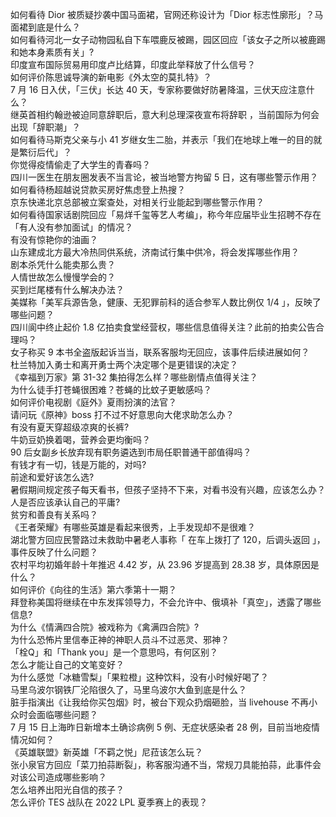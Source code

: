 如何看待 Dior 被质疑抄袭中国马面裙，官网还称设计为「Dior 标志性廓形」？马面裙到底是什么？  
如何看待河北一女子动物园私自下车喂鹿反被踢，园区回应「该女子之所以被鹿踢和她本身素质有关」?  
印度宣布国际贸易用印度卢比结算，印度此举释放了什么信号？  
如何评价陈思诚导演的新电影《外太空的莫扎特》？  
7 月 16 日入伏，「三伏」长达 40 天，专家称要做好防暑降温，三伏天应注意什么？  
继英首相约翰逊被迫同意辞职后，意大利总理深夜宣布将辞职 ，当前国际为何会出现「辞职潮」？  
如何看待马斯克父亲与小 41 岁继女生二胎，并表示「我们在地球上唯一的目的就是繁衍后代」？  
你觉得疫情偷走了大学生的青春吗？  
四川一医生在朋友圈发表不当言论，被当地警方拘留 5 日，这有哪些警示作用？  
如何看待杨超越说贷款买房好焦虑登上热搜？  
京东快递北京总部被立案查处，对相关行业能起到哪些警示作用？  
如何看待国家话剧院回应「易烊千玺等艺人考编」，称今年应届毕业生招聘不存在「有人没有参加面试」的情况？  
有没有惊艳你的油画？  
山东建成北方最大冷热同供系统，济南试行集中供冷，将会发挥哪些作用？  
剧本杀凭什么能卖那么贵？  
人情世故怎么慢慢学会的？  
买到烂尾楼有什么解决办法？  
美媒称「美军兵源告急，健康、无犯罪前科的适合参军人数比例仅 1/4 」，反映了哪些问题？  
四川阆中终止起价 1.8 亿拍卖食堂经营权，哪些信息值得关注？此前的拍卖公告合理吗？  
女子称买 9 本书全盗版起诉当当，联系客服均无回应，该事件后续进展如何？  
杜兰特加入勇士和离开勇士两个决定哪个是更错误的决定？  
《幸福到万家》第 31-32 集拍得怎么样？哪些剧情点值得关注？  
为什么徒手打苍蝇很困难？苍蝇的比蚊子更敏感吗？  
如何评价电视剧《庭外》夏雨扮演的法官？  
请问玩《原神》boss 打不过不好意思向大佬求助怎么办？  
有没有夏天穿超级凉爽的长裤?  
牛奶豆奶换着喝，营养会更均衡吗？  
90 后女副乡长放弃现有职务遴选到市局任职普通干部值得吗？  
有钱才有一切，钱是万能的，对吗?  
前途和爱好该怎么选?  
暑假期间规定孩子每天看书，但孩子坚持不下来，对看书没有兴趣，应该怎么办？  
人是否应该承认自己的平庸?  
贫穷和善良有关系吗？  
《王者荣耀》有哪些英雄是看起来很秀，上手发现却不是很难？  
湖北警方回应民警路过未救助中暑老人事称「 在车上拨打了 120，后调头返回 」，事件反映了什么问题？  
农村平均初婚年龄十年推迟 4.42 岁，从 23.96 岁提高到 28.38 岁，具体原因是什么？  
如何评价《向往的生活》第六季第十一期？  
拜登称美国将继续在中东发挥领导力，不会允许中、俄填补「真空」，透露了哪些信息?  
为什么《情满四合院》被戏称为《禽满四合院》?  
为什么恐怖片里信奉正神的神职人员斗不过恶灵、邪神？  
「栓Q」和「Thank you」是一个意思吗，有何区别？  
怎么才能让自己的文笔变好？  
为什么感觉「冰糖雪梨」「果粒橙」这种饮料，没有小时候好喝了？  
马里乌波尔钢铁厂沦陷很久了，马里乌波尔大鱼到底是什么？  
脏手指演出《让我给你买包烟》时，被台下观众扔烟砸脸，当 livehouse 不再小众时会面临哪些问题？  
7 月 15 日上海昨日新增本土确诊病例 5 例、无症状感染者 28 例，目前当地疫情情况如何？  
《英雄联盟》新英雄「不羁之悦」尼菈该怎么玩？  
张小泉官方回应「菜刀拍蒜断裂」，称客服沟通不当，常规刀具能拍蒜，此事件会对该公司造成哪些影响？  
怎么培养出阳光自信的孩子？  
怎么评价 TES 战队在 2022 LPL 夏季赛上的表现？  
